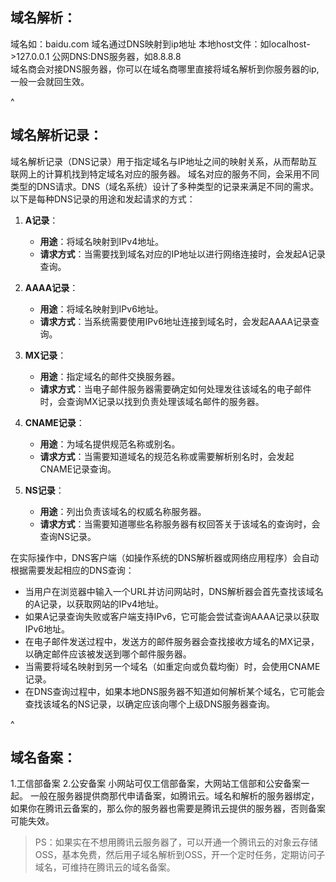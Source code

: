 ## **域名解析：**
域名如：baidu.com
域名通过DNS映射到ip地址
本地host文件：如localhost->127.0.0.1
公网DNS:DNS服务器，如8.8.8.8
<br>
域名商会对接DNS服务器，你可以在域名商哪里直接将域名解析到你服务器的ip,一般一会就回生效。


^
## **域名解析记录：**
域名解析记录（DNS记录）用于指定域名与IP地址之间的映射关系，从而帮助互联网上的计算机找到特定域名对应的服务器。
域名对应的服务不同，会采用不同类型的DNS请求。DNS（域名系统）设计了多种类型的记录来满足不同的需求。以下是每种DNS记录的用途和发起请求的方式：

1. **A记录**：

   * **用途**：将域名映射到IPv4地址。
   * **请求方式**：当需要找到域名对应的IP地址以进行网络连接时，会发起A记录查询。

2. **AAAA记录**：

   * **用途**：将域名映射到IPv6地址。
   * **请求方式**：当系统需要使用IPv6地址连接到域名时，会发起AAAA记录查询。

3. **MX记录**：

   * **用途**：指定域名的邮件交换服务器。
   * **请求方式**：当电子邮件服务器需要确定如何处理发往该域名的电子邮件时，会查询MX记录以找到负责处理该域名邮件的服务器。

4. **CNAME记录**：

   * **用途**：为域名提供规范名称或别名。
   * **请求方式**：当需要知道域名的规范名称或需要解析别名时，会发起CNAME记录查询。

5. **NS记录**：

   * **用途**：列出负责该域名的权威名称服务器。
   * **请求方式**：当需要知道哪些名称服务器有权回答关于该域名的查询时，会查询NS记录。

在实际操作中，DNS客户端（如操作系统的DNS解析器或网络应用程序）会自动根据需要发起相应的DNS查询：

* 当用户在浏览器中输入一个URL并访问网站时，DNS解析器会首先查找该域名的A记录，以获取网站的IPv4地址。
* 如果A记录查询失败或客户端支持IPv6，它可能会尝试查询AAAA记录以获取IPv6地址。
* 在电子邮件发送过程中，发送方的邮件服务器会查找接收方域名的MX记录，以确定邮件应该被发送到哪个邮件服务器。
* 当需要将域名映射到另一个域名（如重定向或负载均衡）时，会使用CNAME记录。
* 在DNS查询过程中，如果本地DNS服务器不知道如何解析某个域名，它可能会查找该域名的NS记录，以确定应该向哪个上级DNS服务器查询。



^
## **域名备案：**
1.工信部备案
2.公安备案
小网站可仅工信部备案，大网站工信部和公安备案一起。
一般在服务器提供商那代申请备案，如腾讯云。域名和解析的服务器绑定，如果你在腾讯云备案的，那么你的服务器也需要是腾讯云提供的服务器，否则备案可能失效。

>PS：如果实在不想用腾讯云服务器了，可以开通一个腾讯云的对象云存储OSS，基本免费，然后用子域名解析到OSS，开一个定时任务，定期访问子域名，可维持在腾讯云的域名备案。



